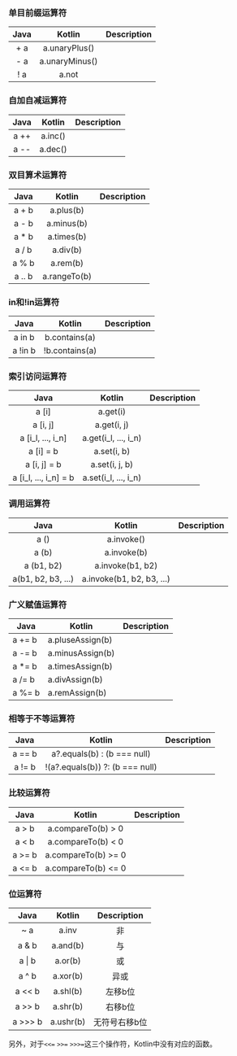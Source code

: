 



### 单目前缀运算符

| Java |     Kotlin     | Description |
| :--: | :------------: | :---------: |
| + a  | a.unaryPlus()  |             |
| - a  | a.unaryMinus() |             |
| ! a  |     a.not      |             |

### 自加自减运算符

| Java | Kotlin  | Description |
| :--: | :-----: | :---------: |
| a ++ | a.inc() |             |
| a -- | a.dec() |             |

### 双目算术运算符

|  Java  |    Kotlin    | Description |
| :----: | :----------: | :---------: |
| a + b  |  a.plus(b)   |             |
| a - b  |  a.minus(b)  |             |
| a * b  |  a.times(b)  |             |
| a / b  |   a.div(b)   |             |
| a % b  |   a.rem(b)   |             |
| a .. b | a.rangeTo(b) |             |

### in和!in运算符

|  Java   |     Kotlin     | Description |
| :-----: | :------------: | :---------: |
| a in b  | b.contains(a)  |             |
| a !in b | !b.contains(a) |             |

### 索引访问运算符

|         Java          |        Kotlin        | Description |
| :-------------------: | :------------------: | :---------: |
|         a [i]         |       a.get(i)       |             |
|       a [i, j]        |     a.get(i, j)      |             |
|   a [i_l, ..., i_n]   | a.get(i_l, ..., i_n) |             |
|       a [i] = b       |     a.set(i, b)      |             |
|     a [i, j] = b      |    a.set(i, j, b)    |             |
| a [i_l, ..., i_n] = b | a.set(i_l, ..., i_n) |             |



### 调用运算符

|        Java        |          Kotlin           | Description |
| :----------------: | :-----------------------: | :---------: |
|        a ()        |        a.invoke()         |             |
|       a (b)        |        a.invoke(b)        |             |
|     a (b1, b2)     |     a.invoke(b1, b2)      |             |
| a(b1, b2, b3, ...) | a.invoke(b1, b2, b3, ...) |             |

### 广义赋值运算符

| Java   | Kotlin           | Description |
| ------ | ---------------- | ----------- |
| a += b | a.pluseAssign(b) |             |
| a -= b | a.minusAssign(b) |             |
| a *= b | a.timesAssign(b) |             |
| a /= b | a.divAssign(b)   |             |
| a %= b | a.remAssign(b)   |             |

### 相等于不等运算符

|  Java  |             Kotlin              | Description |
| :----: | :-----------------------------: | :---------: |
| a == b |   a?.equals(b) : (b === null)   |             |
| a != b | !(a?.equals(b)) ?: (b === null) |             |

### 比较运算符

|  Java  |       Kotlin        | Description |
| :----: | :-----------------: | :---------: |
| a > b  | a.compareTo(b) > 0  |             |
| a < b  | a.compareTo(b) < 0  |             |
| a >= b | a.compareTo(b) >= 0 |             |
| a <= b | a.compareTo(b) <= 0 |             |

### 位运算符

|  Java   |  Kotlin   |  Description  |
| :-----: | :-------: | :-----------: |
|   ~ a   |   a.inv   |      非       |
|  a & b  | a.and(b)  |      与       |
| a \| b  |  a.or(b)  |      或       |
|  a ^ b  | a.xor(b)  |     异或      |
| a << b  | a.shl(b)  |    左移b位    |
| a >> b  | a.shr(b)  |    右移b位    |
| a >>> b | a.ushr(b) | 无符号右移b位 |

另外，对于`<<=` `>>=` `>>>=`这三个操作符，Kotlin中没有对应的函数。
